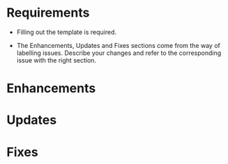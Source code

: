 # Requirements

- Filling out the template is required.

- The Enhancements, Updates and Fixes sections come from the way of labelling issues. Describe your changes and refer to the corresponding issue with the right section.

# Enhancements

# Updates

# Fixes
